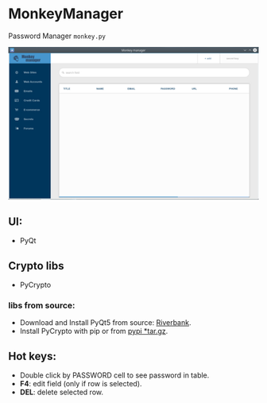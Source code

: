 # MonkeyManager
Password Manager `monkey.py`

![ScreenShot](ScreenShots/Screen.jpg?raw=true)

## UI:

- PyQt

## Crypto libs

- PyCrypto

### libs from source:

- Download and Install PyQt5 from source: [Riverbank](https://www.riverbankcomputing.com/software/pyqt/download5).
- Install PyCrypto with pip or from [pypi *tar.gz](https://pypi.python.org/pypi/pycrypto).

## Hot keys:

- Double click by PASSWORD cell to see password in table.
- **F4**: edit field (only if row is selected).
- **DEL**: delete selected row.
